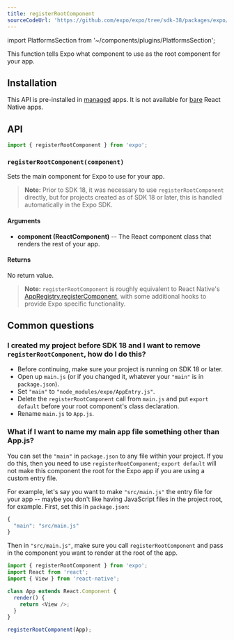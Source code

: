 ```yaml
---
title: registerRootComponent
sourceCodeUrl: 'https://github.com/expo/expo/tree/sdk-38/packages/expo/src/launch'
---
```


import PlatformsSection from '~/components/plugins/PlatformsSection';

This function tells Expo what component to use as the root component for your app.

<PlatformsSection android emulator ios simulator web />

## Installation

This API is pre-installed in [managed](../../introduction/managed-vs-bare/#managed-workflow) apps. It is not available for [bare](../../introduction/managed-vs-bare/#bare-workflow) React Native apps.

## API

```js
import { registerRootComponent } from 'expo';
```

### `registerRootComponent(component)`

Sets the main component for Expo to use for your app.

> **Note:** Prior to SDK 18, it was necessary to use `registerRootComponent` directly, but for projects created as of SDK 18 or later, this is handled automatically in the Expo SDK.

#### Arguments

- **component (ReactComponent)** -- The React component class that renders the rest of your app.

#### Returns

No return value.

> **Note:** `registerRootComponent` is roughly equivalent to React Native's [AppRegistry.registerComponent](https://reactnative.dev/docs/appregistry.html), with some additional hooks to provide Expo specific functionality.

## Common questions

### I created my project before SDK 18 and I want to remove `registerRootComponent`, how do I do this?

- Before continuing, make sure your project is running on SDK 18 or later.
- Open up `main.js` (or if you changed it, whatever your `"main"` is in `package.json`).
- Set `"main"` to `"node_modules/expo/AppEntry.js"`.
- Delete the `registerRootComponent` call from `main.js` and put `export default` before your root component's class declaration.
- Rename `main.js` to `App.js`.

### What if I want to name my main app file something other than App.js?

You can set the `"main"` in `package.json` to any file within your
project. If you do this, then you need to use `registerRootComponent`;
`export default` will not make this component the root for the Expo app
if you are using a custom entry file.

For example, let's say you want to make `"src/main.js"` the entry file
for your app -- maybe you don't like having JavaScript files in the
project root, for example. First, set this in `package.json`:

```javascript
{
  "main": "src/main.js"
}
```

Then in `"src/main.js"`, make sure you call `registerRootComponent` and
pass in the component you want to render at the root of the app.

```javascript
import { registerRootComponent } from 'expo';
import React from 'react';
import { View } from 'react-native';

class App extends React.Component {
  render() {
    return <View />;
  }
}

registerRootComponent(App);
```
